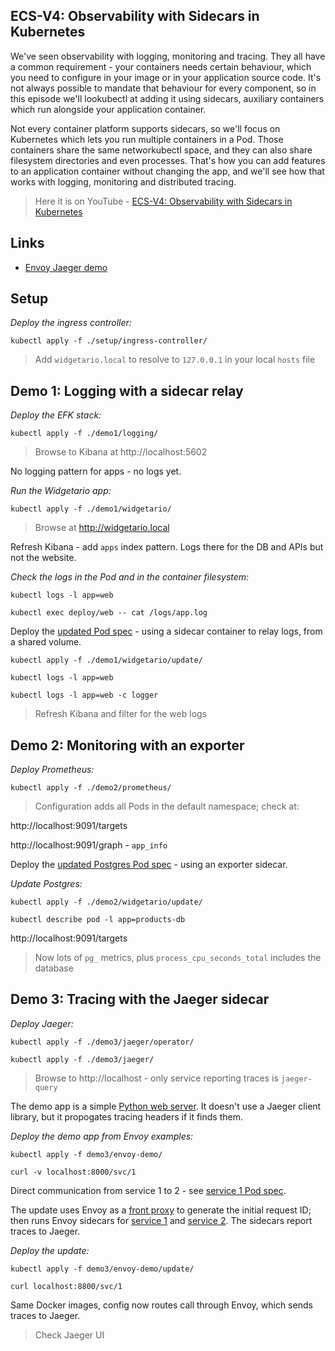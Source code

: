 ## ECS-V4: Observability with Sidecars in Kubernetes

We've seen observability with logging, monitoring and tracing. They all have a common requirement - your containers needs certain behaviour, which you need to configure in your image or in your application source code. It's not always possible to mandate that behaviour for every component, so in this episode we'll lookubectl at adding it using sidecars, auxiliary containers which run alongside your application container.

Not every container platform supports sidecars, so we'll focus on Kubernetes which lets you run multiple containers in a Pod. Those containers share the same networkubectl space, and they can also share filesystem directories and even processes. That's how you can add features to an application container without changing the app, and we'll see how that works with logging, monitoring and distributed tracing.

> Here it is on YouTube - [ECS-V4: Observability with Sidecars in Kubernetes](https://youtu.be/YXMwSt4uvHo)

## Links

- [Envoy Jaeger demo](https://github.com/envoyproxy/envoy/tree/main/examples/jaeger-tracing)

## Setup

_Deploy the ingress controller:_

```
kubectl apply -f ./setup/ingress-controller/
```

> Add `widgetario.local` to resolve to `127.0.0.1` in your local `hosts` file

## Demo 1: Logging with a sidecar relay

_Deploy the EFK stack:_

```
kubectl apply -f ./demo1/logging/
```

> Browse to Kibana at http://localhost:5602

No logging pattern for apps - no logs yet.

_Run the Widgetario app:_

```
kubectl apply -f ./demo1/widgetario/
```

> Browse at http://widgetario.local

Refresh Kibana - add `apps` index pattern. Logs there for the DB and APIs but not the website.

_Check the logs in the Pod and in the container filesystem:_

```
kubectl logs -l app=web

kubectl exec deploy/web -- cat /logs/app.log
```

Deploy the [updated Pod spec](demo1/widgetario/update/web.yaml) - using a sidecar container to relay logs, from a shared volume.

```
kubectl apply -f ./demo1/widgetario/update/

kubectl logs -l app=web

kubectl logs -l app=web -c logger
```

> Refresh Kibana and filter for the web logs

## Demo 2: Monitoring with an exporter

_Deploy Prometheus:_

```
kubectl apply -f ./demo2/prometheus/
```

> Configuration adds all Pods in the default namespace; check at:

http://localhost:9091/targets

http://localhost:9091/graph - `app_info`

Deploy the [updated Postgres Pod spec](demo2/widgetario/update/products-db.yaml) - using an exporter sidecar.

_Update Postgres:_

```
kubectl apply -f ./demo2/widgetario/update/

kubectl describe pod -l app=products-db
```

http://localhost:9091/targets

> Now lots of `pg_` metrics, plus `process_cpu_seconds_total` includes the database

## Demo 3: Tracing with the Jaeger sidecar

_Deploy Jaeger:_

```
kubectl apply -f ./demo3/jaeger/operator/

kubectl apply -f ./demo3/jaeger/
```

> Browse to http://localhost - only service reporting traces is `jaeger-query`

The demo app is a simple [Python web server](demo3/envoy-demo/src/service1/service.py). It doesn't use a Jaeger client library, but it propogates tracing headers if it finds them.

_Deploy the demo app from Envoy examples:_

```
kubectl apply -f demo3/envoy-demo/

curl -v localhost:8000/svc/1
```

Direct communication from service 1 to 2 - see [service 1 Pod spec](episodes/ecs-v4/demo3/envoy-demo/service1.yaml).

The update uses Envoy as a [front proxy](demo3/envoy-demo/src/front-proxy/front-envoy-jaeger.yaml) to generate the initial request ID; then runs Envoy sidecars for [service 1](demo3/envoy-demo/update/service1.yaml) and [service 2](demo3/envoy-demo/update/service2.yaml). The sidecars report traces to Jaeger.

_Deploy the update:_

```
kubectl apply -f demo3/envoy-demo/update/

curl localhost:8800/svc/1
```

Same Docker images, config now routes call through Envoy, which sends traces to Jaeger.

> Check Jaeger UI

